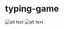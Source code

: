 # typing-game


![alt text](https://github.com/GiorgioRR/typing-game/blob/master/data/Screenshot_1.png)
![alt text](https://github.com/GiorgioRR/typing-game/blob/master/data/Screenshot_2.png)
